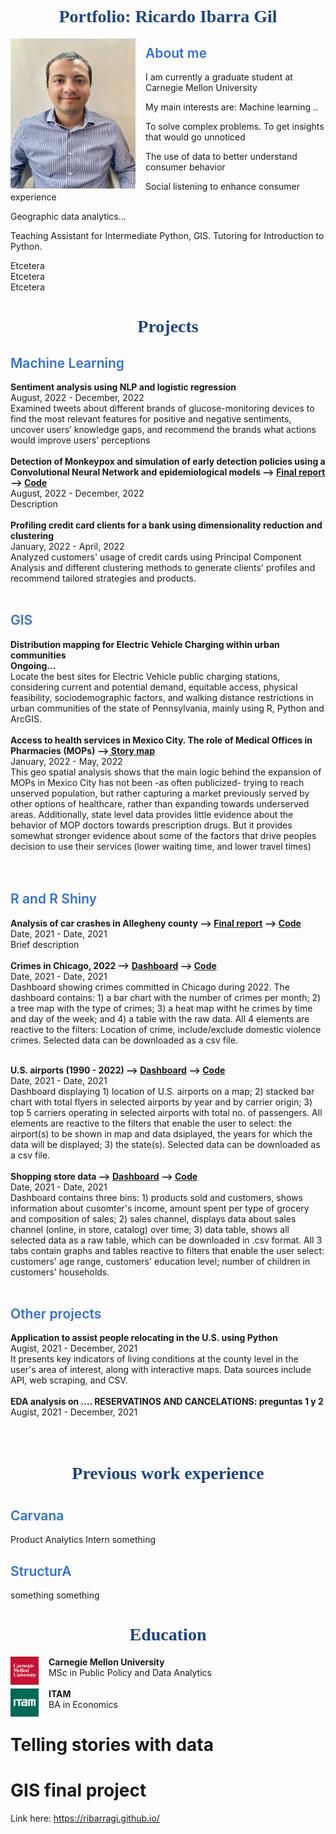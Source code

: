 <html>
<head>
<style>
img {
  /* border: 1px solid #ddd; */
  /* border-radius: 6px; */
  /* padding: 2px; */
  /* padding-right: 16px; */
}
/* img.Hover:hover {
  opacity: 1;
} */
img.Photo {
   float: left;
   padding-right: 16px;
}
h1.main {
  color: #1E4385;
  font-family: Verdana;
  text-align: center;
  font-weight: 700;
}
h2{
  color: #326FDC;
  font-weight: 600;
}

</style>
</head>
<body>

<h1 class="main"> Portfolio: Ricardo Ibarra Gil </h1>

<img class="Photo" src="assets/RIG_CMU.JPG" atl="Ricardo Ibarra"  width="200" height="240">

<h2> About me </h2>


I am currently a graduate student at Carnegie Mellon University  

My main interests are:
Machine learning ..

To solve complex problems.
To get insights that would go unnoticed  

The use of data to better understand consumer behavior  

Social listening to enhance consumer experience

Geographic data analytics...

Teaching Assistant for Intermediate Python, GIS.
Tutoring for Introduction to Python.  <br>

Etcetera<br>
Etcetera<br>
Etcetera<br>

<h1 class="main"> Projects </h1>

<h2> Machine Learning  </h2>
<b> Sentiment analysis using NLP and logistic regression </b><br>
August, 2022 - December, 2022<br>
Examined tweets about different brands of glucose-monitoring devices to find the most relevant features for positive and negative sentiments, uncover users’ knowledge gaps, and recommend the brands what actions would improve users’ perceptions<br>
<br>
<b>Detection of Monkeypox and simulation of early detection policies using a Convolutional Neural Network and epidemiological models --> <a href="https://github.com/ribarragi/past_projects/blob/72246a17a20fb6acceea934dabe03c2acc1354e2/SIR_NN_Project%20Report.pdf"> Final report </a> --> <a href="https://github.com/mahrukh-k/DABP.git">Code</a></b><br>
August, 2022 - December, 2022<br>
Description<br>
<br>
<b>Profiling credit card clients for a bank using dimensionality reduction and clustering</b><br>
January, 2022 - April, 2022<br>
Analyzed customers' usage of credit cards using Principal Component Analysis and different clustering methods to generate clients' profiles and recommend tailored strategies and products.<br>
<br>



<h2> GIS  </h2>  
<b>Distribution mapping for Electric Vehicle Charging within urban communities</b><br>  
<b>Ongoing...</b><br>
Locate the best sites for Electric Vehicle public charging stations, considering current and potential demand, equitable access, physical feasibility, sociodemographic factors, and walking distance restrictions in urban communities of the state of Pennsylvania, mainly using R, Python and ArcGIS.<br>
<br>
<b>Access to health services in Mexico City. The role of Medical Offices in Pharmacies (MOPs) --><a href="https://storymaps.arcgis.com/stories/8381685eb7764b63b4a5b98e356b405a"> Story map</a></b><br>  
January, 2022 - May, 2022<br>
This geo spatial analysis shows that the main logic behind the expansion of MOPs in Mexico City has not been -as often publicized- trying to reach unserved population, but rather capturing a market previously served by other options of healthcare, rather than expanding towards underserved areas.
Additionally, state level data provides little evidence about the behavior of MOP doctors towards prescription drugs. But it provides somewhat stronger evidence about some of the factors that drive peoples decision to use their services (lower waiting time, and lower travel times)<br>
<br>
<br>
<h2> R  and R Shiny  </h2>
<b> Analysis of car crashes in Allegheny county --> <a href="https://ribarragi.github.io/past_projects/Carcrashes_Allegheny.html"> Final report</a> --> <a href="https://ribarragi.github.io/past_projects/Carcrashes_Allegheny.html"> Code </a></b><br>
Date, 2021 - Date, 2021 <br>
Brief description<br>
<br>
<b>Crimes in  Chicago, 2022 --> <a href="https://wxctrb-ricardo-ibarra0gil.shinyapps.io/hw1-ribarrag/">Dashboard</a> -->
<a href="https://ribarragi.github.io/past_projects/Carcrashes_Allegheny.html">Code</a></b><br>
Date, 2021 - Date, 2021 <br>
Dashboard showing crimes committed in Chicago during 2022. The dashboard contains: 1) a bar chart with the number of crimes per month; 2) a tree map with the type of crimes; 3) a heat map witht he crimes by time and day of the week; and 4) a table with the raw data. All 4 elements are reactive to the filters: Location of crime, include/exclude domestic violence crimes. Selected data can be downloaded as a csv file. <br>
<br>

<b> U.S. airports (1990 - 2022) --> <a href="https://wxctrb-ricardo-ibarra0gil.shinyapps.io/final_app/?_ga=2.56959658.1004282767.1679676223-1603397868.1679676223">Dashboard</a> --> <a href="https://ribarragi.github.io/past_projects/Carcrashes_Allegheny.html">Code</a></b><br>
Date, 2021 - Date, 2021 <br>
Dashboard displaying 1) location of U.S. airports on a map; 2) stacked bar chart with total flyers in selected airports by year and by carrier origin; 3) top 5 carriers operating in selected airports with total no. of passengers. All elements are reactive to the filters that enable the user to select: the airport(s) to be shown in map and data dsiplayed, the years for which the data will be displayed; 3) the state(s). Selected data can be downloaded as a csv file. <br>
<br>
<b> Shopping store data --> <a href="https://wxctrb-ricardo-ibarra0gil.shinyapps.io/final_app/?_ga=2.56959658.1004282767.1679676223-1603397868.1679676223">Dashboard</a> -->
<a href="https://ribarragi.github.io/past_projects/Carcrashes_Allegheny.html">Code</a></b><br>
Date, 2021 - Date, 2021 <br>
Dashboard contains three bins: 1) products sold and customers, shows information about cusomter's income, amount spent per type of grocery and composition of sales; 2) sales channel, displays data about sales channel (online, in store, catalog) over time; 3) data table, shows all selected data as a raw table, which can be downloaded in .csv format. All 3 tabs contain graphs and tables reactive to filters that enable the user select: customers' age range, customers' education level; number of children in customers' households. <br>
<br>
<h2> Other projects  </h2>
<b>Application to assist people relocating in the U.S. using Python</b><br>
Augist, 2021 - December, 2021<br>
It presents key indicators of living conditions at the county level in the user's area of interest, along with interactive maps. Data sources include API, web scraping, and CSV.<br>
<br>
<b>EDA analysis on .... RESERVATINOS AND CANCELATIONS: preguntas 1 y 2</b><br>
Augist, 2021 - December, 2021<br>
<br>
<br>





<h1 class="main">Previous work experience<h1>
<h2> Carvana </h2>
Product Analytics Intern
something  

<h2> StructurA </h2>
something  
something


<h1 class="main"> Education </h1>

<img class="Photo" src="assets/CMU.png" atl="Carnegie Mellon logo"  width="45" height="45"> <b>Carnegie Mellon University</b><br>
MSc in Public Policy and Data Analytics<br>
<br>
<img class="Photo" src="assets/ITAM.jpg" atl="ITAM logo"  width="45" height="45"> <b>ITAM</b><br>
BA in Economics<br>


# Telling stories with data
# GIS final project


<!-- <img src="assets/RIG_CMU.JPG" atl="Ricardo Ibarra"  width="180" height="220"> -->


Link here: https://ribarragi.github.io/







